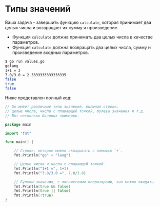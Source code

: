 # Типы значений

Ваша задача - завершить функцию `calculate`, которая принимает два целых числа и возвращает их сумму и произведение.

- Функция `calculate` должна принимать два целых числа в качестве параметров.
- Функция `calculate` должна возвращать два целых числа, сумму и произведение входных параметров.

```sh
$ go run values.go
golang
1+1 = 2
7.0/3.0 = 2.3333333333333335
false
true
false
```

Ниже представлен полный код:

```go
// Go имеет различные типы значений, включая строки,
// целые числа, числа с плавающей точкой, булевы значения и т.д.
// Вот несколько базовых примеров.

package main

import "fmt"

func main() {

	// Строки, которые можно складывать с помощью `+`.
	fmt.Println("go" + "lang")

	// Целые числа и числа с плавающей точкой.
	fmt.Println("1+1 =", 1+1)
	fmt.Println("7.0/3.0 =", 7.0/3.0)

	// Булевы значения, с логическими операторами, как можно ожидать.
	fmt.Println(true && false)
	fmt.Println(true || false)
	fmt.Println(!true)
}

```
